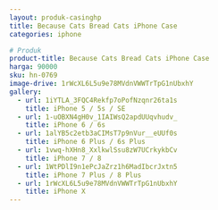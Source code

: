 ```yaml
---
layout: produk-casinghp
title: Because Cats Bread Cats iPhone Case
categories: iphone

# Produk
product-title: Because Cats Bread Cats iPhone Case
harga: 90000
sku: hn-0769
image-drive: 1rWcXL6L5u9e78MVdnVWWTrTpG1nUbxhY
gallery:
  - url: 1iYTLA_3FQC4Rekfp7oPofNzqnr26ta1s
    title: iPhone 5 / 5s / SE
  - url: 1-uOBXN4gH0v_1IAIWsQ2apdUUqvhudv_
    title: iPhone 6 / 6s
  - url: 1alYB5c2etb3aCIMsT7p9nVur__eUUf0s
    title: iPhone 6 Plus / 6s Plus
  - url: 1vwq-hXHn8_XxlkwlSsu8zW7UCrkykbCv
    title: iPhone 7 / 8
  - url: 1WtPDlI9n1ePcJaZrz1h6MadIbcrJxtn5
    title: iPhone 7 Plus / 8 Plus
  - url: 1rWcXL6L5u9e78MVdnVWWTrTpG1nUbxhY
    title: iPhone X
---
```

